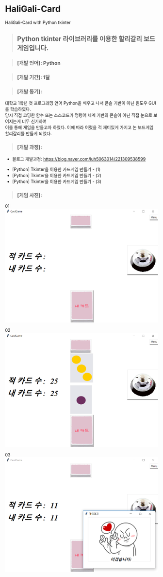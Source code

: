 # HaliGali-Card
HaliGali-Card with Python tkinter

> ## Python tkinter 라이브러리를 이용한 할리갈리 보드 게임입니다.

> ### [개발 언어]: Python  

> ### [개발 기간]: 1달

> ### [개발 동기]:  
대학교 1학년 첫 프로그래밍 언어 Python을 배우고 나서 콘솔 기반이 아닌 윈도우 GUI를 학습하였다.  
당시 직접 코딩한 함수 또는 소스코드가 명령어 체계 기반의 콘솔이 아닌 직접 눈으로 보여지는게 너무 신기하여  
이를 통해 게임을 만들고자 하였다. 이에 따라 어렸을 적 재미있게 가지고 논 보드게임 할리갈리를 만들게 되었다.

> ### [개발 과정]:  

 * 블로그 개발과정: https://blog.naver.com/luh5063014/221309538599  

  - [Python] Tkinter을 이용한 카드게임 만들기 - (1)  
  - [Python] Tkinter을 이용한 카드게임 만들기 - (2)  
  - [Python] Tkinter을 이용한 카드게임 만들기 - (3)

> ### [게임 사진]:

01  
![project_example](./project_example/haligali_example1.png)  

02  
![project_example](./project_example/haligali_example2.png)  

03
![project_example](./project_example/haligali_example3.png)  

